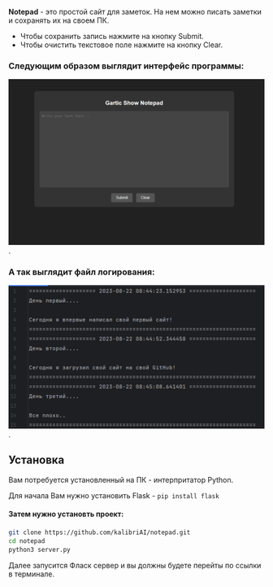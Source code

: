**Notepad** - это простой сайт для заметок. На нем можно писать заметки и сохранять их на своем ПК.
- Чтобы сохранить запись нажмите на кнопку Submit.
- Чтобы очистить текстовое поле нажмите на кнопку Clear.

### Следующим образом выглядит интерфейс программы:
![alt text for screen readers](/static/interface.png "Site interface").

### А так выглядит файл логирования:
![alt text for screen readers](/static/log_image.png "Text to show on mouseover").

## Установка
Вам потребуется установленный на ПК - интерпритатор Python.

Для начала Вам нужно установить Flask - ```pip install flask```

#### Затем нужно установть проект:
```sh
git clone https://github.com/kalibriAI/notepad.git
cd notepad
python3 server.py
```
Далее запусится Фласк сервер и вы должны будете перейты по ссылки в терминале.

